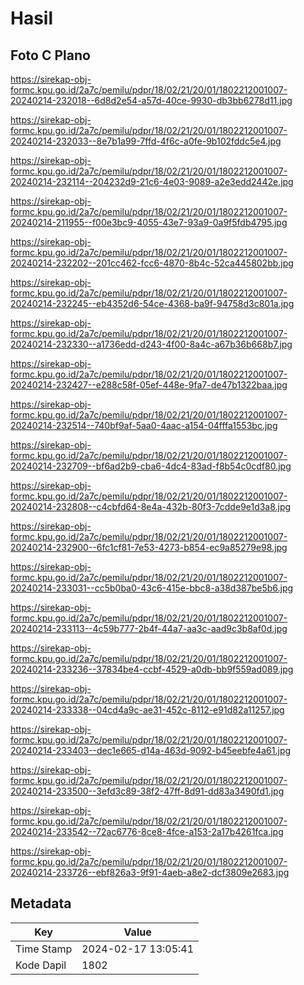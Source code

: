 # Hasil

## Foto C Plano

https://sirekap-obj-formc.kpu.go.id/2a7c/pemilu/pdpr/18/02/21/20/01/1802212001007-20240214-232018--6d8d2e54-a57d-40ce-9930-db3bb6278d11.jpg

https://sirekap-obj-formc.kpu.go.id/2a7c/pemilu/pdpr/18/02/21/20/01/1802212001007-20240214-232033--8e7b1a99-7ffd-4f6c-a0fe-9b102fddc5e4.jpg

https://sirekap-obj-formc.kpu.go.id/2a7c/pemilu/pdpr/18/02/21/20/01/1802212001007-20240214-232114--204232d9-21c6-4e03-9089-a2e3edd2442e.jpg

https://sirekap-obj-formc.kpu.go.id/2a7c/pemilu/pdpr/18/02/21/20/01/1802212001007-20240214-211955--f00e3bc9-4055-43e7-93a9-0a9f5fdb4795.jpg

https://sirekap-obj-formc.kpu.go.id/2a7c/pemilu/pdpr/18/02/21/20/01/1802212001007-20240214-232202--201cc462-fcc6-4870-8b4c-52ca445802bb.jpg

https://sirekap-obj-formc.kpu.go.id/2a7c/pemilu/pdpr/18/02/21/20/01/1802212001007-20240214-232245--eb4352d6-54ce-4368-ba9f-94758d3c801a.jpg

https://sirekap-obj-formc.kpu.go.id/2a7c/pemilu/pdpr/18/02/21/20/01/1802212001007-20240214-232330--a1736edd-d243-4f00-8a4c-a67b36b668b7.jpg

https://sirekap-obj-formc.kpu.go.id/2a7c/pemilu/pdpr/18/02/21/20/01/1802212001007-20240214-232427--e288c58f-05ef-448e-9fa7-de47b1322baa.jpg

https://sirekap-obj-formc.kpu.go.id/2a7c/pemilu/pdpr/18/02/21/20/01/1802212001007-20240214-232514--740bf9af-5aa0-4aac-a154-04fffa1553bc.jpg

https://sirekap-obj-formc.kpu.go.id/2a7c/pemilu/pdpr/18/02/21/20/01/1802212001007-20240214-232709--bf6ad2b9-cba6-4dc4-83ad-f8b54c0cdf80.jpg

https://sirekap-obj-formc.kpu.go.id/2a7c/pemilu/pdpr/18/02/21/20/01/1802212001007-20240214-232808--c4cbfd64-8e4a-432b-80f3-7cdde9e1d3a8.jpg

https://sirekap-obj-formc.kpu.go.id/2a7c/pemilu/pdpr/18/02/21/20/01/1802212001007-20240214-232900--6fc1cf81-7e53-4273-b854-ec9a85279e98.jpg

https://sirekap-obj-formc.kpu.go.id/2a7c/pemilu/pdpr/18/02/21/20/01/1802212001007-20240214-233031--cc5b0ba0-43c6-415e-bbc8-a38d387be5b6.jpg

https://sirekap-obj-formc.kpu.go.id/2a7c/pemilu/pdpr/18/02/21/20/01/1802212001007-20240214-233113--4c59b777-2b4f-44a7-aa3c-aad9c3b8af0d.jpg

https://sirekap-obj-formc.kpu.go.id/2a7c/pemilu/pdpr/18/02/21/20/01/1802212001007-20240214-233236--37834be4-ccbf-4529-a0db-bb9f559ad089.jpg

https://sirekap-obj-formc.kpu.go.id/2a7c/pemilu/pdpr/18/02/21/20/01/1802212001007-20240214-233338--04cd4a9c-ae31-452c-8112-e91d82a11257.jpg

https://sirekap-obj-formc.kpu.go.id/2a7c/pemilu/pdpr/18/02/21/20/01/1802212001007-20240214-233403--dec1e665-d14a-463d-9092-b45eebfe4a61.jpg

https://sirekap-obj-formc.kpu.go.id/2a7c/pemilu/pdpr/18/02/21/20/01/1802212001007-20240214-233500--3efd3c89-38f2-47ff-8d91-dd83a3490fd1.jpg

https://sirekap-obj-formc.kpu.go.id/2a7c/pemilu/pdpr/18/02/21/20/01/1802212001007-20240214-233542--72ac6776-8ce8-4fce-a153-2a17b4261fca.jpg

https://sirekap-obj-formc.kpu.go.id/2a7c/pemilu/pdpr/18/02/21/20/01/1802212001007-20240214-233726--ebf826a3-9f91-4aeb-a8e2-dcf3809e2683.jpg


## Metadata

| Key        | Value               |
| ---------- | ------------------- |
| Time Stamp | 2024-02-17 13:05:41 |
| Kode Dapil | 1802                |



